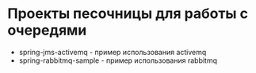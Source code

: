 # Проекты песочницы для работы с очередями
* spring-jms-activemq - пример использования activemq
* spring-rabbitmq-sample - пример использования rabbitmq